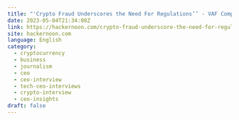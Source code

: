 ```yaml
---
title: "'Crypto Fraud Underscores the Need For Regulations’’ - VAF Compliance CEO Gilson Ribeiro Da Costa"
date: 2023-05-04T21:34:08Z
link: https://hackernoon.com/crypto-fraud-underscore-the-need-for-regulations-vaf-compliance-ceo-gilson-ribeiro-da-costa?source=rss&utm_medium=RSS&utm_source=news.12bit.vn
site: hackernoon.com
language: English
category:
  - cryptocurrency
  - business
  - journalism
  - ceo
  - ceo-interview
  - tech-ceo-interviews
  - crypto-interview
  - ceo-insights
draft: false
---
```

